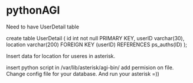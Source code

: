 # pythonAGI
Need to have UserDetail table

create table UserDetail (
id int not null PRIMARY KEY,
userID varchar(30),
location varchar(200)
FOREIGN KEY (userID) REFERENCES ps_auths(ID)
);

Insert data for location for useres in asterisk.

insert python script in /var/lib/asterisk/agi-bin/ 
add permision on file.
Change config file for your database. 
And run your asterisk =))

